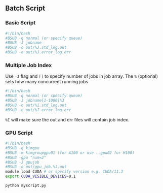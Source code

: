 ## Batch Script

### Basic Script
```sh
#!/bin/bash
#BSUB -q normal (or specify queue)
#BSUB -J jobname
#BSUB -o out/%J.std_log.out
#BSUB -e out/%J.error_log.err
```

### Multiple Job Index
Use `-J` flag and `[]` to specify number of jobs in job array. The `%` (optional) sets how many concurrent running jobs
```sh
#!/bin/bash
#BSUB -q normal (or specify queue)
#BSUB -J jobname[1-1000]%3
#BSUB -o out/%I.std_log.out
#BSUB -e out/%I.error_log.err
```
`%I` will make sure the out and err files will contain job index.

### GPU Script
```sh
#!/bin/bash
#BSUB -q kimgpu
#BSUB -m kimgroupgpu01 (for A100 or use ..gpu02 for H100)
#BSUB -gpu "num=2"
#BSUB -J gpujob
#BSUB -o out/gpu_job.%J.out
module load CUDA # or specify version e.g. CUDA/11.3
export CUDA_VISIBLE_DEVICES=0,1

python myscript.py
```